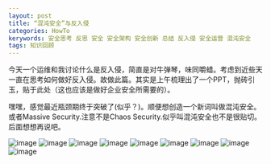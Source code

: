 ```yaml
---
layout: post
title: “混沌安全”与反入侵
categories: HowTo
kerywords: 安全思考 反思 安全 安全架构 安全创新 总结 反入侵 安全运营 混沌安全
tags: 知识回顾
---
```


今天一个运维和我讨论什么是反入侵，简直是对牛弹琴，味同嚼蜡。考虑到近些天一直在思考如何做好反入侵。故做此篇。其实是上午梳理出了一个PPT，抛砖引玉，贴于此处（这也应该是做好企业安全所需要的）。

嘿嘿，感觉最近瓶颈期终于突破了(似乎？)。顺便想创造一个新词叫做混沌安全。或者Massive Security.注意不是Chaos Security.似乎叫混沌安全也不是很贴切。后面想想再说吧。

![image](https://user-images.githubusercontent.com/12653147/57447080-c81d6880-7288-11e9-9edd-1ac26afcf483.png)
![image](https://user-images.githubusercontent.com/12653147/57447103-d2d7fd80-7288-11e9-8ce5-98f666c07625.png)
![image](https://user-images.githubusercontent.com/12653147/57447142-e5eacd80-7288-11e9-999c-6271b62f8204.png)
![image](https://user-images.githubusercontent.com/12653147/57447151-f00ccc00-7288-11e9-98c6-08b9071e2e30.png)
![image](https://user-images.githubusercontent.com/12653147/57447177-fc912480-7288-11e9-8720-d9a123a531c1.png)
![image](https://user-images.githubusercontent.com/12653147/57447192-087ce680-7289-11e9-80af-b5a7c59dc512.png)
![image](https://user-images.githubusercontent.com/12653147/57447237-2cd8c300-7289-11e9-8dc9-c57aeb11bff7.png)
![image](https://user-images.githubusercontent.com/12653147/57447249-34986780-7289-11e9-8872-7302a136ccac.png)
![image](https://user-images.githubusercontent.com/12653147/57447260-3f52fc80-7289-11e9-8a81-6670a0f908c5.png)

